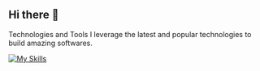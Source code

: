 ## Hi there 👋

Technologies and Tools
I leverage the latest and popular technologies to build amazing softwares.

[![My Skills](https://skillicons.dev/icons?i=js,html,css,notion,php,reactjs)](https://skillicons.dev)
